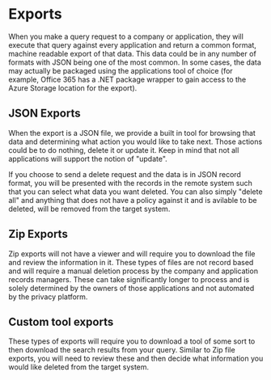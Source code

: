 # Exports

When you make a query request to a company or application, they will execute that query against every application and return a common format, machine readable export of that data.  This data could be in any number of formats with JSON being one of the most common.  In some cases, the data may actually be packaged using the applications tool of choice (for example, Office 365 has a .NET package wrapper to gain access to the Azure Storage location for the export).

##  JSON Exports

When the export is a JSON file, we provide a built in tool for browsing that data and determining what action you would like to take next.  Those actions could be to do nothing, delete it or update it.  Keep in mind that not all applications will support the notion of "update".

If you choose to send a delete request and the data is in JSON record format, you will be presented with the records in the remote system such that you can select what data you want deleted.  You can also simply "delete all" and anything that does not have a policy against it and is avilable to be deleted, will be removed from the target system.

##  Zip Exports

Zip exports will not have a viewer and will require you to download the file and review the information in it.  These types of files are not record based and will require a manual deletion process by the company and application records managers.  These can take significantly longer to process and is solely determined by the owners of those applications and not automated by the privacy platform.

##  Custom tool exports

These types of exports will require you to download a tool of some sort to then download the search results from your query.  Similar to Zip file exports, you will need to review these and then decide what information you would like deleted from the target system.

